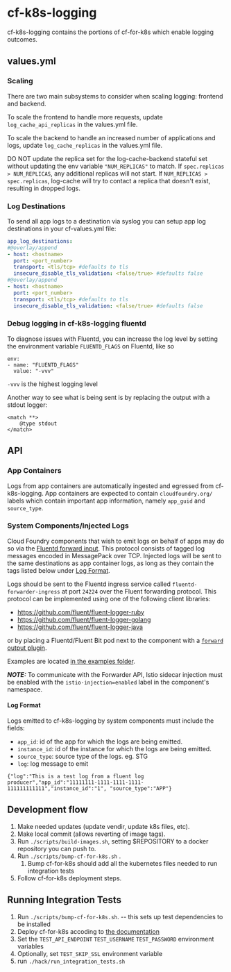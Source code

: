 # cf-k8s-logging

cf-k8s-logging contains the portions of cf-for-k8s which enable logging
outcomes.

## values.yml

### Scaling
There are two main subsystems to consider when scaling logging: frontend and
backend.

To scale the frontend to handle more requests, update `log_cache_api_replicas` 
in the values.yml file. 

To scale the backend to handle an increased number of applications and logs, 
update `log_cache_replicas` in the values.yml file. 

DO NOT update the replica set for the log-cache-backend stateful set without
updating the env variable `"NUM_REPLICAS"` to match. 
If `spec.replicas > NUM_REPLICAS`, any additional replicas will not start.  If
`NUM_REPLICAS > spec.replicas`, log-cache will try to contact a replica that
doesn't exist, resulting in dropped logs.

### Log Destinations

To send all app logs to a destination via syslog you can setup app log destinations in
your cf-values.yml file:

```yml
app_log_destinations:
#@overlay/append
- host: <hostname>
  port: <port_number>
  transport: <tls/tcp> #defaults to tls
  insecure_disable_tls_validation: <false/true> #defaults false
#@overlay/append
- host: <hostname>
  port: <port_number>
  transport: <tls/tcp> #defaults to tls
  insecure_disable_tls_validation: <false/true> #defaults false
```

### Debug logging in cf-k8s-logging fluentd

To diagnose issues with Fluentd, you can increase the log level by setting the
environment variable `FLUENTD_FLAGS` on Fluentd, like so
```
env:
- name: "FLUENTD_FLAGS"
  value: "-vvv"
```

`-vvv` is the highest logging level

Another way to see what is being sent is by replacing the output with a stdout
logger:
```
<match **>
    @type stdout
</match>
```

## API

### App Containers
Logs from app containers are automatically ingested and egressed from
cf-k8s-logging. App containers are expected to contain `cloudfoundry.org/`
labels which contain important app information, namely `app_guid` and
`source_type`.

### System Components/Injected Logs
Cloud Foundry components that wish to emit logs on behalf of apps may do so via the
[Fluentd forward input](https://docs.fluentd.org/input/forward). This protocol
consists of tagged log messages encoded in MessagePack over TCP.
Injected logs will be sent to the same destinations as app container logs, as long
as they contain the tags listed below under [Log Format](#log-format).

Logs should be sent to the Fluentd ingress service called
`fluentd-forwarder-ingress` at port `24224` over the Fluent forwarding
protocol. This protocol can be implemented using one of the following client libraries:

* https://github.com/fluent/fluent-logger-ruby
* https://github.com/fluent/fluent-logger-golang
* https://github.com/fluent/fluent-logger-java

or by placing a Fluentd/Fluent Bit pod next to the component with a [`forward` output plugin](https://docs.fluentd.org/output/forward).

Examples are located [in the examples folder](examples).

***NOTE:***  To communicate with the Forwarder API, Istio sidecar injection
must be enabled with the `istio-injection=enabled` label in the component's
namespace.

#### Log Format
Logs emitted to cf-k8s-logging by system components must include the fields:
- `app_id`: id of the app for which the logs are being emitted.
- `instance_id`: id of the instance for which the logs are being emitted.
- `source_type`: source type of the logs. eg. STG
- `log`: log message to emit

```
{"log":"This is a test log from a fluent log producer","app_id":"11111111-1111-1111-1111-111111111111","instance_id":"1", "source_type":"APP"}
```
## Development flow

1. Make needed updates (update vendir, update k8s files, etc).
1. Make local commit (allows reverting of image tags).
1. Run `./scripts/build-images.sh`, setting $REPOSITORY to a docker
   repository you can push to.
1. Run `./scripts/bump-cf-for-k8s.sh` .
    1. Bump cf-for-k8s should add all the kubernetes files needed to run
       integration tests
1. Follow cf-for-k8s deployment steps.

## Running Integration Tests

1. Run `./scripts/bump-cf-for-k8s.sh`. -- this sets up test dependencies to be installed
1. Deploy cf-for-k8s accoding to [the documentation](https://github.com/cloudfoundry/cf-for-k8s/blob/master/docs/deploy.md)
1. Set the `TEST_API_ENDPOINT` `TEST_USERNAME` `TEST_PASSWORD` environment variables
1. Optionally, set `TEST_SKIP_SSL` environment variable
1. run `./hack/run_integration_tests.sh`
